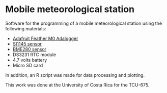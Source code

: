 # Mobile meteorological station

Software for the programming of a mobile meteorological station using the following materials:

* [Adafruit Feather M0 Adalogger](https://learn.adafruit.com/adafruit-feather-m0-adalogger/overview)
* [SI1145 sensor](https://learn.adafruit.com/adafruit-si1145-breakout-board-uv-ir-visible-sensor/overview)
* [BME280 sensor](https://www.adafruit.com/product/2652)
* DS3231 RTC module
* 4.7 volts battery
* Micro SD card

In addition, an R script was made for data processing and plotting.

This work was done at the University of Costa Rica for the TCU-675.

